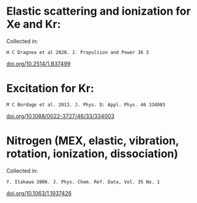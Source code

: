 # Elastic scattering and ionization for Xe and Kr:
Collected in:
```
H C Dragnea et al 2020. J. Propulsion and Power 36 3
```
[doi.org/10.2514/1.B37499](doi.org/10.2514/1.B37499)

# Excitation for Kr:
```
M C Bordage et al. 2013. J. Phys. D: Appl. Phys. 46 334003
```
[doi.org/10.1088/0022-3727/46/33/334003](doi.org/10.1088/0022-3727/46/33/334003)

# Nitrogen (MEX, elastic, vibration, rotation, ionization, dissociation)
Collected in:
```
Y. Itakawa 2006. J. Phys. Chem. Ref. Data, Vol. 35 No. 1
```
[doi.org/10.1063/1.1937426](doi.org/10.1063/1.1937426)
